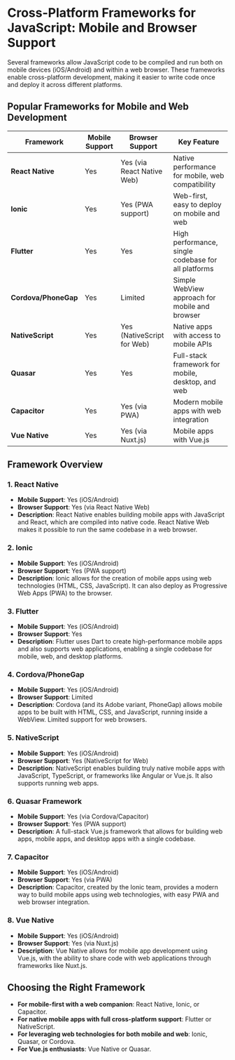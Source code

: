 # Cross-Platform Frameworks for JavaScript: Mobile and Browser Support

Several frameworks allow JavaScript code to be compiled and run both on mobile devices (iOS/Android) and within a web browser. These frameworks enable cross-platform development, making it easier to write code once and deploy it across different platforms.

## Popular Frameworks for Mobile and Web Development

| Framework        | Mobile Support | Browser Support | Key Feature                                         |
|------------------|----------------|-----------------|-----------------------------------------------------|
| **React Native** | Yes            | Yes (via React Native Web) | Native performance for mobile, web compatibility    |
| **Ionic**        | Yes            | Yes (PWA support)   | Web-first, easy to deploy on mobile and web         |
| **Flutter**      | Yes            | Yes               | High performance, single codebase for all platforms |
| **Cordova/PhoneGap** | Yes        | Limited          | Simple WebView approach for mobile and browser      |
| **NativeScript** | Yes            | Yes (NativeScript for Web) | Native apps with access to mobile APIs              |
| **Quasar**       | Yes            | Yes               | Full-stack framework for mobile, desktop, and web   |
| **Capacitor**    | Yes            | Yes (via PWA)     | Modern mobile apps with web integration             |
| **Vue Native**   | Yes            | Yes (via Nuxt.js) | Mobile apps with Vue.js                             |

## Framework Overview

### 1. **React Native**
- **Mobile Support**: Yes (iOS/Android)
- **Browser Support**: Yes (via React Native Web)
- **Description**: React Native enables building mobile apps with JavaScript and React, which are compiled into native code. React Native Web makes it possible to run the same codebase in a web browser.

### 2. **Ionic**
- **Mobile Support**: Yes (iOS/Android)
- **Browser Support**: Yes (PWA support)
- **Description**: Ionic allows for the creation of mobile apps using web technologies (HTML, CSS, JavaScript). It can also deploy as Progressive Web Apps (PWA) to the browser.

### 3. **Flutter**
- **Mobile Support**: Yes (iOS/Android)
- **Browser Support**: Yes
- **Description**: Flutter uses Dart to create high-performance mobile apps and also supports web applications, enabling a single codebase for mobile, web, and desktop platforms.

### 4. **Cordova/PhoneGap**
- **Mobile Support**: Yes (iOS/Android)
- **Browser Support**: Limited
- **Description**: Cordova (and its Adobe variant, PhoneGap) allows mobile apps to be built with HTML, CSS, and JavaScript, running inside a WebView. Limited support for web browsers.

### 5. **NativeScript**
- **Mobile Support**: Yes (iOS/Android)
- **Browser Support**: Yes (NativeScript for Web)
- **Description**: NativeScript enables building truly native mobile apps with JavaScript, TypeScript, or frameworks like Angular or Vue.js. It also supports running web apps.

### 6. **Quasar Framework**
- **Mobile Support**: Yes (via Cordova/Capacitor)
- **Browser Support**: Yes (PWA support)
- **Description**: A full-stack Vue.js framework that allows for building web apps, mobile apps, and desktop apps with a single codebase.

### 7. **Capacitor**
- **Mobile Support**: Yes (iOS/Android)
- **Browser Support**: Yes (via PWA)
- **Description**: Capacitor, created by the Ionic team, provides a modern way to build mobile apps using web technologies, with easy PWA and web browser integration.

### 8. **Vue Native**
- **Mobile Support**: Yes (iOS/Android)
- **Browser Support**: Yes (via Nuxt.js)
- **Description**: Vue Native allows for mobile app development using Vue.js, with the ability to share code with web applications through frameworks like Nuxt.js.

## Choosing the Right Framework

- **For mobile-first with a web companion**: React Native, Ionic, or Capacitor.
- **For native mobile apps with full cross-platform support**: Flutter or NativeScript.
- **For leveraging web technologies for both mobile and web**: Ionic, Quasar, or Cordova.
- **For Vue.js enthusiasts**: Vue Native or Quasar.
